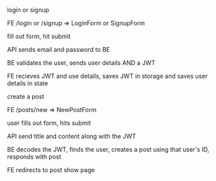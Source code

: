 login or signup

FE /login or /signup => LoginForm or SignupForm

fill out form, hit submit

API sends email and password to BE

BE validates the user, sends user details AND a JWT

FE recieves JWT and use details, saves JWT in storage and saves user details in state

create a post

FE /posts/new => NewPostForm

user fills out form, hits submit

API send title and content along with the JWT

BE decodes the JWT, finds the user, creates a post using that user's ID, responds with post

FE redirects to post show page
